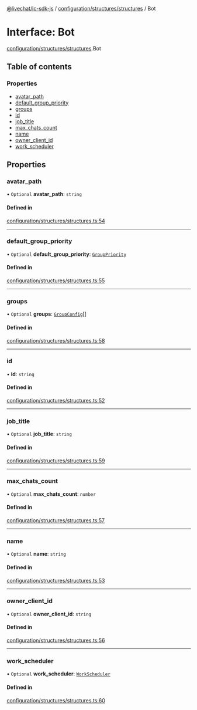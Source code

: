 [@livechat/lc-sdk-js](../README.md) / [configuration/structures/structures](../modules/configuration_structures_structures.md) / Bot

# Interface: Bot

[configuration/structures/structures](../modules/configuration_structures_structures.md).Bot

## Table of contents

### Properties

- [avatar\_path](configuration_structures_structures.Bot.md#avatar_path)
- [default\_group\_priority](configuration_structures_structures.Bot.md#default_group_priority)
- [groups](configuration_structures_structures.Bot.md#groups)
- [id](configuration_structures_structures.Bot.md#id)
- [job\_title](configuration_structures_structures.Bot.md#job_title)
- [max\_chats\_count](configuration_structures_structures.Bot.md#max_chats_count)
- [name](configuration_structures_structures.Bot.md#name)
- [owner\_client\_id](configuration_structures_structures.Bot.md#owner_client_id)
- [work\_scheduler](configuration_structures_structures.Bot.md#work_scheduler)

## Properties

### avatar\_path

• `Optional` **avatar\_path**: `string`

#### Defined in

[configuration/structures/structures.ts:54](https://github.com/livechat/lc-sdk-js/blob/1fa827f/src/configuration/structures/structures.ts#L54)

___

### default\_group\_priority

• `Optional` **default\_group\_priority**: [`GroupPriority`](../enums/configuration_structures_structures.GroupPriority.md)

#### Defined in

[configuration/structures/structures.ts:55](https://github.com/livechat/lc-sdk-js/blob/1fa827f/src/configuration/structures/structures.ts#L55)

___

### groups

• `Optional` **groups**: [`GroupConfig`](configuration_structures_structures.GroupConfig.md)[]

#### Defined in

[configuration/structures/structures.ts:58](https://github.com/livechat/lc-sdk-js/blob/1fa827f/src/configuration/structures/structures.ts#L58)

___

### id

• **id**: `string`

#### Defined in

[configuration/structures/structures.ts:52](https://github.com/livechat/lc-sdk-js/blob/1fa827f/src/configuration/structures/structures.ts#L52)

___

### job\_title

• `Optional` **job\_title**: `string`

#### Defined in

[configuration/structures/structures.ts:59](https://github.com/livechat/lc-sdk-js/blob/1fa827f/src/configuration/structures/structures.ts#L59)

___

### max\_chats\_count

• `Optional` **max\_chats\_count**: `number`

#### Defined in

[configuration/structures/structures.ts:57](https://github.com/livechat/lc-sdk-js/blob/1fa827f/src/configuration/structures/structures.ts#L57)

___

### name

• `Optional` **name**: `string`

#### Defined in

[configuration/structures/structures.ts:53](https://github.com/livechat/lc-sdk-js/blob/1fa827f/src/configuration/structures/structures.ts#L53)

___

### owner\_client\_id

• `Optional` **owner\_client\_id**: `string`

#### Defined in

[configuration/structures/structures.ts:56](https://github.com/livechat/lc-sdk-js/blob/1fa827f/src/configuration/structures/structures.ts#L56)

___

### work\_scheduler

• `Optional` **work\_scheduler**: [`WorkScheduler`](configuration_structures_structures.WorkScheduler.md)

#### Defined in

[configuration/structures/structures.ts:60](https://github.com/livechat/lc-sdk-js/blob/1fa827f/src/configuration/structures/structures.ts#L60)
